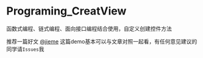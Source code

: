 # Programing_CreatView
函数式编程、链式编程、面向接口编程结合使用，自定义创建控件方法

推荐一篇好文 [@jieme](http://www.jianshu.com/u/469322a6bd44)
这篇demo基本可以与文章对照一起看，有任何意见建议的同学请`Issues`我
